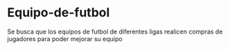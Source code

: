 # Equipo-de-futbol
Se busca que los equipos de futbol de diferentes ligas realicen compras de jugadores para poder mejorar su equipo

